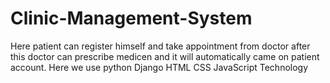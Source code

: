 # Clinic-Management-System

Here patient can register himself and take appointment from doctor after this doctor can prescribe medicen and it will automatically came on patient account.
Here we use python Django HTML CSS JavaScript Technology
